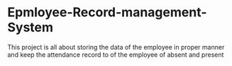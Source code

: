 # Epmloyee-Record-management-System
This project is all about storing the data of the employee in proper manner and keep the attendance record to of the employee of absent and present

